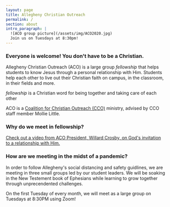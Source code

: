 ```yaml
---
layout: page
title: Allegheny Christian Outreach
permalink: /
section: about
intro_paragraph: |
  ![ACO group picture](/assets/img/ACO2020.jpg)
  Join us on Tuesdays at 8:30pm!
---
```

### Everyone is welcome! You don't have to be a Christian.

Allegheny Christian Outreach (ACO) is a large group _fellowship_
that helps students to know Jesus through a personal relationship with Him. Students help each other to live out their Christian faith on campus, in the classroom, in their fields and more.

_fellowship_ is a Christian word for being together and taking care of each other

ACO is a [Coalition for Christian Outreach (CCO)](https://ccojubilee.org) ministry,
advised by CCO staff member Mollie Little.

### Why do we meet in fellowship?

[Check out a video from ACO President, Willard Crosby, on God's invitation to a relationship with Him.](https://vimeo.com/460169594)

### How are we meeting in the midst of a pandemic?

In order to follow Allegheny's social distancing and safety guidlines, we are meeting in three small groups led by our student leaders. We will be soaking in the New Testement book of Ephesians while learning to grow together through unprecendented challenges.

On the first Tuesday of every month, we will meet as a large group on Tuesdays at 8:30PM using Zoom!
